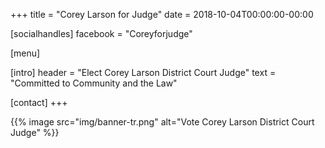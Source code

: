 +++
title = "Corey Larson for Judge"
date = 2018-10-04T00:00:00-00:00

[socialhandles]
facebook = "Coreyforjudge"

[menu]

[intro]
header = "Elect Corey Larson District Court Judge"
text = "Committed to Community and the Law"

[contact]
+++

{{% image src="img/banner-tr.png" alt="Vote Corey Larson District Court Judge" %}}

